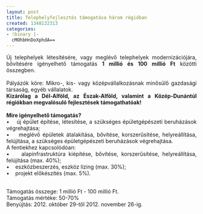 ```yaml
---
layout: post
title: Telephelyfejlesztés támogatása három régióban
created: 1348132313
categories:
- !binary |-
  cMOhbHnDoXphdA==
---
```

<p style="text-align: justify;">Új telephelyek létesítésére, vagy meglévő telephelyek modernizációjára, bővítésére igényelhető támogatás <strong>1 millió és 100 millió Ft</strong> közötti összegben. <br>&nbsp; <br>Pályázók köre: Mikro-, kis- vagy középvállalkozásnak minősülő gazdasági társaság, egyéb vállalatok.<br><strong>Kizárólag a Dél-Alföld, az Észak-Alföld, valamint a Közép-Dunántúl régiókban megvalósuló fejlesztések támogathatóak!</strong> <br>&nbsp; <br><strong>Mire igényelhető támogatás?</strong> <br>•&nbsp;&nbsp;&nbsp; új épület építése, létesítése, a szükséges épületgépészeti beruházások végrehajtása;<br>•&nbsp;&nbsp;&nbsp; meglévő épületek átalakítása, bővítése, korszerűsítése, helyreállítása, felújítása, a szükséges épületgépészeti beruházások végrehajtása.<br>A fentiekhez kapcsolódóan: <br>•&nbsp;&nbsp;&nbsp; alapinfrastruktúra kiépítése, bővítése, korszerűsítése, helyreállítása, felújítása (max. 40%);<br>•&nbsp;&nbsp;&nbsp; eszközbeszerzés, eszköz lízing (max. 30%);<br>•&nbsp;&nbsp;&nbsp; projekt előkészítés (max. 5%).</p><p style="text-align: justify;"><br>Támogatás összege: 1 millió Ft - 100 millió Ft. <br>Támogatás mértéke: 50-70%<br>Benyújtás: 2012. október 29-től 2012. november 26-ig.</p>
